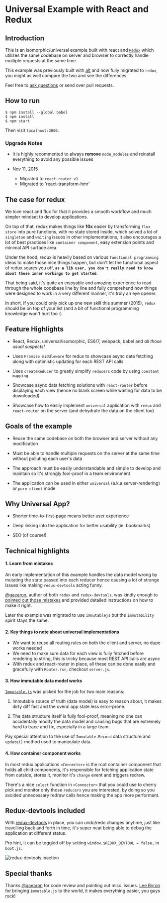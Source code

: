 
Universal Example with React and Redux
======================================

## Introduction

This is an isomorphic/universal example built with react and [`Redux`](https://github.com/gaearon/redux) which utilizes the same codebase on server and browser to correctly handle multiple requests at the same time.

This example was previously built with [alt](https://github.com/coodoo/react-alt-isomorphic-example) and now fully migrated to `redux`, you might as well compare the two and see the differences.

Feel free to [ask questions](https://github.com/coodoo/react-redux-isomorphic-example/issues) or send over pull requests.

## How to run

```
$ npm install --global babel
$ npm install
$ npm start
```

Then visit `localhost:3000`.

### Upgrade Notes

- It is highly recommented to always __remove__ `node_modules` and reinstall everything to avoid any possible issues

- Nov 11, 2015
	- Migrated to `react-router v1`
	- Migrated to 'react-transform-hmr'

## The case for redux

We love react and flux for that it provides a smooth workflow and much simpler mindset to develop applications.

On top of that, redux makes things like __10x__ easier by transforming `flux store` into pure functions, with no state stored inside, which solved a lot of `singleton` and `waiting` issues in other implementations, it also encourages a lot of best practices like `container component`, easy extension points and minimal API surface area.

Under the hood, redux is heavily based on various `functional programming` ideas to make those nice things happen, but don't let the functional aspect of redux scares you off, __`as a lib user, you don't really need to know about those inner workings to get started`__.

That being said, it's quite an enjoyable and amazing experience to read through the whole codebase line by line and fully comprehend how things were designed to work in a very different manner, it's truly an eye opener.

In short, if you could only pick up one new skill this summer (2015), `redux` should be on top of your list (and a bit of functional programming knowledge won't hurt too :)


## Feature Highlights

- React, Redux, universal/isomorphic, ES6/7, webpack, babel and _all those usual suspects!_


- Uses `Promise middleware` for redux to showcase async data fetching along with optimistic updating for each REST API calls

- Uses `createReducer` to greatly simplify `reducers` code by using `constant mapping`

- Showcase async data fetching solutions with `react-router` before displaying each view (hence no blank screen while waiting for data to be downloaded)

- Showcase how to easily implement `universal` application with `redux` and `react-router` on the server (and dehydrate the data on the client too)

## Goals of the example

- Reuse the same codebase on both the browser and server without any modification

- Must be able to handle multiple requests on the server at the same time without polluting each user's data

- The approach must be easily understandable and simple to develop and maintain so it's strongly fool-proof in a team environment

- The application can be used in either `universal` (a.k.a server-rendering) or `pure client` mode

## Why Universal App?

- Shorter time-to-first-page means better user experience

- Deep linking into the application for better usability (ie: bookmarks)

- SEO (of course!)

## Technical highlights

#### 1. Learn from mistakes

An early implementation of this example handles the data model wrong by mutating the state passed into each reducer hence causing a lot of strange issues like making `redux-devtools` acting funny.

[@gaearon](https://github.com/gaearon), author of both `redux` and `redux-devtools`, was kindly enough to [pointed out those mistakes](https://github.com/coodoo/react-redux-isomorphic-example/issues/9) and provided detailed instructions on how to make it right.

Later the example was migrated to use `immutablejs` but the `immutability` spirit stays the same.

#### 2. Key things to note about universal implementations

- We want to reuse all routing rules on both the client and server, no dupe works needed
- We need to make sure data for each view is fully fetched before rendering to string, this is tricky because most REST API calls are async
- With redux and react-router in place, all these can be done easily and gracefully with `Router.run`, checkout `server.js`.

#### 3. How immutable data model works

[`Immutable.js`](https://github.com/facebook/immutable-js/) was picked for the job for two main reasons:

1. Immutable source of truth (data model) is easy to reason about, it makes dirty diff fast and the overal app state less error-prone.

2. The data structure itself is fully fool-proof, meaning no one can accidentally modify the data model and causing bugs that are extremely hard to trace and fix, especially in a large team.

Pay special attention to the use of `Immutable.Record` data structure and `update()` method used to manipulate data.

#### 4. How container component works

In most redux applications `<Connector>` is the root container component that holds all child components, it's responsible for fetching application state from outside, stores it, monitor it's `change` event and triggers redraw.

There's a nice `select` function in `<Connector>` that you could use to cherry pick and monitor only those `reducers` you are interested, by doing so you avoided unnecessary redraw calls hence making the app more performant.


## Redux-devtools included

With [redux-devtools](https://github.com/gaearon/redux-devtools/) in place, you can undo/redo changes anytime, just like travelling back and forth in time, it's super neat being able to debug the application at different status.

Pro hint, it can be toggled off by setting `window.$REDUX_DEVTOOL = false;` in `boot.js`.

![redux-devtools inaction](https://raw.githubusercontent.com/coodoo/react-redux-isomorphic-example/master/assets/images/cap.png)

## Special thanks

Thanks [@gaearon](https://github.com/gaearon) for code review and pointing out misc. issues. [Lee Byron](https://github.com/leebyron) for bringing `immutable.js` to the world, it makes everything easier, you guys rock!
